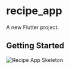 # recipe_app

A new Flutter project.

## Getting Started

![Recipe App Skeleton](assets/images/recipe_app_skeleton.png,)